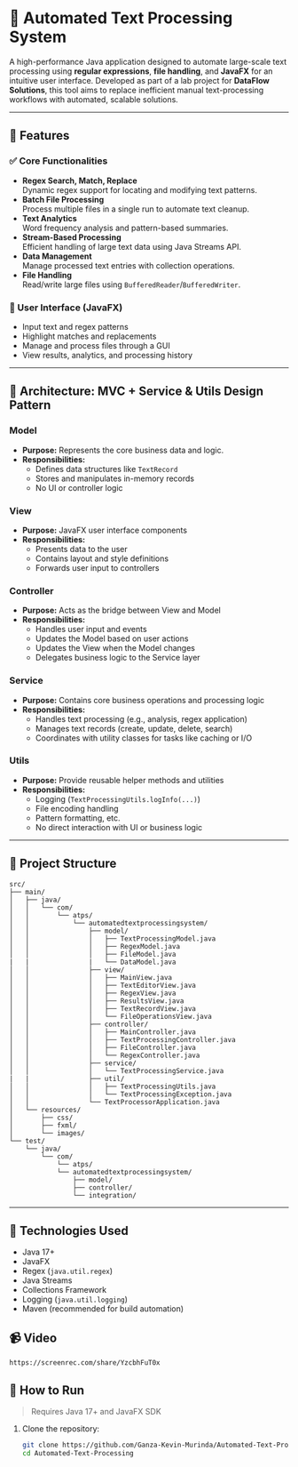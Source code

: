 # 📝 Automated Text Processing System

A high-performance Java application designed to automate large-scale text processing using **regular expressions**, **file handling**, and **JavaFX** for an intuitive user interface. Developed as part of a lab project for **DataFlow Solutions**, this tool aims to replace inefficient manual text-processing workflows with automated, scalable solutions.

---

## 🚀 Features

### ✅ Core Functionalities
- **Regex Search, Match, Replace**  
  Dynamic regex support for locating and modifying text patterns.
- **Batch File Processing**  
  Process multiple files in a single run to automate text cleanup.
- **Text Analytics**  
  Word frequency analysis and pattern-based summaries.
- **Stream-Based Processing**  
  Efficient handling of large text data using Java Streams API.
- **Data Management**  
  Manage processed text entries with collection operations.
- **File Handling**  
  Read/write large files using `BufferedReader`/`BufferedWriter`.

### 🎨 User Interface (JavaFX)
- Input text and regex patterns
- Highlight matches and replacements
- Manage and process files through a GUI
- View results, analytics, and processing history

---

## 🧱 Architecture: MVC + Service & Utils Design Pattern

### **Model**
- **Purpose:** Represents the core business data and logic.
- **Responsibilities:**
  - Defines data structures like `TextRecord`
  - Stores and manipulates in-memory records
  - No UI or controller logic

### **View**
- **Purpose:** JavaFX user interface components
- **Responsibilities:**
  - Presents data to the user
  - Contains layout and style definitions
  - Forwards user input to controllers

### **Controller**
- **Purpose:** Acts as the bridge between View and Model
- **Responsibilities:**
  - Handles user input and events
  - Updates the Model based on user actions
  - Updates the View when the Model changes
  - Delegates business logic to the Service layer

### **Service**
- **Purpose:** Contains core business operations and processing logic
- **Responsibilities:**
  - Handles text processing (e.g., analysis, regex application)
  - Manages text records (create, update, delete, search)
  - Coordinates with utility classes for tasks like caching or I/O

### **Utils**
- **Purpose:** Provide reusable helper methods and utilities
- **Responsibilities:**
  - Logging (`TextProcessingUtils.logInfo(...)`)
  - File encoding handling
  - Pattern formatting, etc.
  - No direct interaction with UI or business logic


---

## 📁 Project Structure

```
src/
├── main/
│   ├── java/
│   │   └── com/
│   │       └── atps/
│   │           └── automatedtextprocessingsystem/
│   │               ├── model/
│   │               │   ├── TextProcessingModel.java
│   │               │   ├── RegexModel.java
│   │               │   ├── FileModel.java
|   |               |   └── DataModel.java
│   │               ├── view/
│   │               │   ├── MainView.java
│   │               │   ├── TextEditorView.java
│   │               │   ├── RegexView.java
│   │               │   ├── ResultsView.java
│   │               │   ├── TextRecordView.java
│   │               │   └── FileOperationsView.java
│   │               ├── controller/
│   │               │   ├── MainController.java
│   │               │   ├── TextProcessingController.java
│   │               │   ├── FileController.java
│   │               │   └── RegexController.java
│   │               ├── service/
│   │               │   └── TextProcessingService.java
|   |               ├── util/
│   │               │   ├── TextProcessingUtils.java
│   │               │   └── TextProcessingException.java
│   │               └── TextProcessorApplication.java
│   └── resources/
│       ├── css/
│       ├── fxml/
│       └── images/
└── test/
    └── java/
        └── com/
            └── atps/
            └── automatedtextprocessingsystem/
                ├── model/
                ├── controller/
                └── integration/
```

---

## 🧪 Technologies Used

- Java 17+
- JavaFX
- Regex (`java.util.regex`)
- Java Streams
- Collections Framework
- Logging (`java.util.logging`)
- Maven (recommended for build automation)

## 📹 Video

```
https://screenrec.com/share/YzcbhFuT0x
```

## 🧰 How to Run

> Requires Java 17+ and JavaFX SDK

1. Clone the repository:
   ```bash
   git clone https://github.com/Ganza-Kevin-Murinda/Automated-Text-Processing-System.git
   cd Automated-Text-Processing